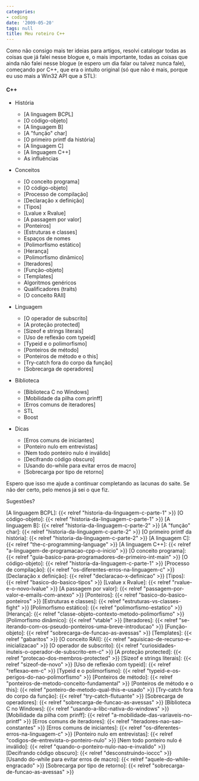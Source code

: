 ```yaml
---
categories:
- coding
date: '2009-05-20'
tags: null
title: Meu roteiro C++
---
```


Como não consigo mais ter ideias para artigos, resolvi catalogar todas as coisas que já falei nesse blogue e, o mais importante, todas as coisas que ainda não falei nesse blogue (e espero um dia falar ou talvez nunca fale), começando por C++, que era o intuito original (só que não é mais, porque eu uso mais a Win32 API que a STL):

#### C++
    
  * História
    
    * [A linguagem BCPL]
    * [O código-objeto]
    * [A linguagem B]
    * [A "função" char]
    * [O primeiro printf da história]
    * [A linguagem C]
    * [A linguagem C++]
    * As influências
    
  * Conceitos
    
    * [O conceito programa]
    * [O código-objeto]
    * [Processo de compilação]
    * [Declaração x definição]
    * [Tipos]
    * [Lvalue x Rvalue]
    * [A passagem por valor]
    * [Ponteiros]
    * [Estruturas e classes]
    * Espaços de nomes
    * [Polimorfismo estático]
    * [Herança]
    * [Polimorfismo dinâmico]
    * [Iteradores]
    * [Função-objeto]
    * [Templates]
    * Algoritmos genéricos
    * Qualificadores (traits)
    * [O conceito RAII]
    
  * Linguagem
    
    * [O operador de subscrito]
    * [A proteção protected]
    * [Sizeof e strings literais]
    * [Uso de reflexão com typeid]
    * [Typeid e o polimorfismo]
    * [Ponteiros de método]
    * [Ponteiros de método e o this]
    * [Try-catch fora do corpo da função]
    * [Sobrecarga de operadores]

  * Biblioteca

    * [Biblioteca C no Windows]
    * [Mobilidade da pilha com prinff]
    * [Erros comuns de iteradores]
    * STL
    * Boost
    
  * Dicas
    
    * [Erros comuns de iniciantes]
    * [Ponteiro nulo em entrevistas]
    * [Nem todo ponteiro nulo é inválido]
    * [Decifrando código obscuro]
    * [Usando do-while para evitar erros de macro]
    * [Sobrecarga por tipo de retorno]

Espero que isso me ajude a continuar completando as lacunas do saite. Se não der certo, pelo menos já sei o que fiz.

Sugestões?

[A linguagem BCPL]: {{< relref "historia-da-linguagem-c-parte-1" >}}
[O código-objeto]: {{< relref "historia-da-linguagem-c-parte-1" >}}
[A linguagem B]: {{< relref "historia-da-linguagem-c-parte-2" >}}
[A "função" char]: {{< relref "historia-da-linguagem-c-parte-2" >}}
[O primeiro printf da história]: {{< relref "historia-da-linguagem-c-parte-2" >}}
[A linguagem C]: {{< relref "the-c-programming-language" >}}
[A linguagem C++]: {{< relref "a-linguagem-de-programacao-cpp-o-inicio" >}}
[O conceito programa]: {{< relref "guia-basico-para-programadores-de-primeiro-int-main" >}}
[O código-objeto]: {{< relref "historia-da-linguagem-c-parte-1" >}}
[Processo de compilação]: {{< relref "os-diferentes-erros-na-linguagem-c" >}}
[Declaração x definição]: {{< relref "declaracao-x-definicao" >}}
[Tipos]: {{< relref "basico-do-basico-tipos" >}}
[Lvalue x Rvalue]: {{< relref "rvalue-e-o-novo-lvalue" >}}
[A passagem por valor]: {{< relref "passagem-por-valor-e-emails-com-anexo" >}}
[Ponteiros]: {{< relref "basico-do-basico-ponteiros" >}}
[Estruturas e classes]: {{< relref "estruturas-vs-classes-fight" >}}
[Polimorfismo estático]: {{< relref "polimorfismo-estatico" >}}
[Herança]: {{< relref "classe-objeto-contexto-metodo-polimorfismo" >}}
[Polimorfismo dinâmico]: {{< relref "vtable" >}}
[Iteradores]: {{< relref "se-iterando-com-os-pseudo-ponteiros-uma-breve-introducao" >}}
[Função-objeto]: {{< relref "sobrecarga-de-funcao-as-avessas" >}}
[Templates]: {{< relref "gabaritos" >}}
[O conceito RAII]: {{< relref "aquisicao-de-recurso-e-inicializacao" >}}
[O operador de subscrito]: {{< relref "curiosidades-inuteis-o-operador-de-subscrito-em-c" >}}
[A proteção protected]: {{< relref "protecao-dos-membros-protected" >}}
[Sizeof e strings literais]: {{< relref "sizeof-de-novo" >}}
[Uso de reflexão com typeid]: {{< relref "reflexao-em-c" >}}
[Typeid e o polimorfismo]: {{< relref "typeid-e-os-perigos-do-nao-polimorfismo" >}}
[Ponteiros de método]: {{< relref "ponteiros-de-metodo-conceito-fundamental" >}}
[Ponteiros de método e o this]: {{< relref "ponteiro-de-metodo-qual-this-e-usado" >}}
[Try-catch fora do corpo da função]: {{< relref "try-catch-flutuante" >}}
[Sobrecarga de operadores]: {{< relref "sobrecarga-de-funcao-as-avessas" >}}
[Biblioteca C no Windows]: {{< relref "usando-a-libc-nativa-do-windows" >}}
[Mobilidade da pilha com prinff]: {{< relref "a-mobilidade-das-variaveis-no-printf" >}}
[Erros comuns de iteradores]: {{< relref "iteradores-nao-sao-constantes" >}}
[Erros comuns de iniciantes]: {{< relref "os-diferentes-erros-na-linguagem-c" >}}
[Ponteiro nulo em entrevistas]: {{< relref "codigos-de-entrevista-o-ponteiro-nulo" >}}
[Nem todo ponteiro nulo é inválido]: {{< relref "quando-o-ponteiro-nulo-nao-e-invalido" >}}
[Decifrando código obscuro]: {{< relref "desconstruindo-ioccc" >}}
[Usando do-while para evitar erros de macro]: {{< relref "aquele-do-while-engracado" >}}
[Sobrecarga por tipo de retorno]: {{< relref "sobrecarga-de-funcao-as-avessas" >}}

